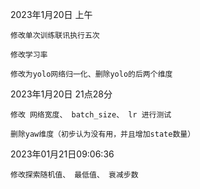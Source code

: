 2023年1月20日 上午

	修改单次训练联讯执行五次

	修改学习率

	修改为yolo网络归一化、删除yolo的后两个维度

2023年1月20日 21点28分

	修改 网络宽度、 batch_size、 lr 进行测试

	删除yaw维度（初步认为没有用，并且增加state数量）

2023年01月21日09:06:36

    修改探索随机值、 最低值、 衰减步数